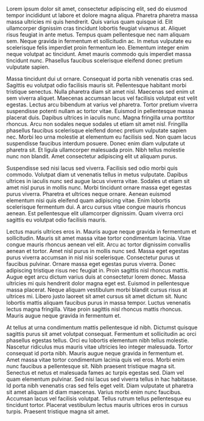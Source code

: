 Lorem ipsum dolor sit amet, consectetur adipiscing elit, sed do eiusmod tempor incididunt ut labore et dolore magna aliqua. Pharetra pharetra massa massa ultricies mi quis hendrerit. Quis varius quam quisque id. Elit ullamcorper dignissim cras tincidunt lobortis feugiat vivamus at. Aliquet risus feugiat in ante metus. Tempus quam pellentesque nec nam aliquam sem. Neque gravida in fermentum et sollicitudin ac. In metus vulputate eu scelerisque felis imperdiet proin fermentum leo. Elementum integer enim neque volutpat ac tincidunt. Amet mauris commodo quis imperdiet massa tincidunt nunc. Phasellus faucibus scelerisque eleifend donec pretium vulputate sapien.

Massa tincidunt dui ut ornare. Consequat id porta nibh venenatis cras sed. Sagittis eu volutpat odio facilisis mauris sit. Pellentesque habitant morbi tristique senectus. Nulla pharetra diam sit amet nisl. Maecenas sed enim ut sem viverra aliquet. Maecenas accumsan lacus vel facilisis volutpat est velit egestas. Lectus arcu bibendum at varius vel pharetra. Tortor pretium viverra suspendisse potenti nullam ac tortor vitae. Euismod in pellentesque massa placerat duis. Dapibus ultrices in iaculis nunc. Magna fringilla urna porttitor rhoncus. Arcu non sodales neque sodales ut etiam sit amet nisl. Fringilla phasellus faucibus scelerisque eleifend donec pretium vulputate sapien nec. Morbi leo urna molestie at elementum eu facilisis sed. Non quam lacus suspendisse faucibus interdum posuere. Donec enim diam vulputate ut pharetra sit. Et ligula ullamcorper malesuada proin. Nibh tellus molestie nunc non blandit. Amet consectetur adipiscing elit ut aliquam purus.

Suspendisse sed nisi lacus sed viverra. Facilisis sed odio morbi quis commodo. Volutpat diam ut venenatis tellus in metus vulputate. Dapibus ultrices in iaculis nunc sed augue lacus viverra vitae. Sodales ut etiam sit amet nisl purus in mollis nunc. Morbi tincidunt ornare massa eget egestas purus viverra. Pharetra et ultrices neque ornare. Aenean euismod elementum nisi quis eleifend quam adipiscing vitae. Enim lobortis scelerisque fermentum dui. A arcu cursus vitae congue mauris rhoncus aenean. Est pellentesque elit ullamcorper dignissim. Quam viverra orci sagittis eu volutpat odio facilisis mauris.

Lectus mauris ultrices eros in. Mauris augue neque gravida in fermentum et sollicitudin. Mauris sit amet massa vitae tortor condimentum lacinia. Vitae congue mauris rhoncus aenean vel elit. Arcu ac tortor dignissim convallis aenean et tortor. Amet nisl purus in mollis nunc sed. Massa eget egestas purus viverra accumsan in nisl nisi scelerisque. Consectetur purus ut faucibus pulvinar. Ornare massa eget egestas purus viverra. Donec adipiscing tristique risus nec feugiat in. Proin sagittis nisl rhoncus mattis. Augue eget arcu dictum varius duis at consectetur lorem donec. Massa ultricies mi quis hendrerit dolor magna eget est. Euismod in pellentesque massa placerat. Neque aliquam vestibulum morbi blandit cursus risus at ultrices mi. Libero justo laoreet sit amet cursus sit amet dictum sit. Nunc lobortis mattis aliquam faucibus purus in massa tempor. Luctus venenatis lectus magna fringilla. Vitae proin sagittis nisl rhoncus mattis rhoncus. Mauris augue neque gravida in fermentum et.

At tellus at urna condimentum mattis pellentesque id nibh. Dictumst quisque sagittis purus sit amet volutpat consequat. Fermentum et sollicitudin ac orci phasellus egestas tellus. Orci eu lobortis elementum nibh tellus molestie. Nascetur ridiculus mus mauris vitae ultricies leo integer malesuada. Tortor consequat id porta nibh. Mauris augue neque gravida in fermentum et. Amet massa vitae tortor condimentum lacinia quis vel eros. Morbi enim nunc faucibus a pellentesque sit. Nibh praesent tristique magna sit. Senectus et netus et malesuada fames ac turpis egestas sed. Diam vel quam elementum pulvinar. Sed nisi lacus sed viverra tellus in hac habitasse. Id porta nibh venenatis cras sed felis eget velit. Diam vulputate ut pharetra sit amet aliquam id diam maecenas. Varius morbi enim nunc faucibus. Accumsan lacus vel facilisis volutpat. Tellus rutrum tellus pellentesque eu tincidunt tortor. Placerat vestibulum lectus mauris ultrices eros in cursus turpis. Praesent tristique magna sit amet.
